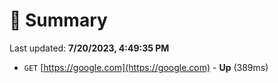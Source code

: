 # 📖 Summary
Last updated: **7/20/2023, 4:49:35 PM**

- `GET` [https://google.com](https://google.com) - **Up** (389ms)

